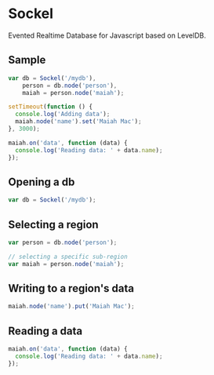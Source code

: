 Sockel
======
Evented Realtime Database for Javascript based on LevelDB.

## Sample
```js
var db = Sockel('/mydb'),
    person = db.node('person'),
    maiah = person.node('maiah');

setTimeout(function () {
  console.log('Adding data');
  maiah.node('name').set('Maiah Mac');
}, 3000);

maiah.on('data', function (data) {
  console.log('Reading data: ' + data.name);
});
```

## Opening a db
```js
var db = Sockel('/mydb');
```

## Selecting a region
```js
var person = db.node('person');

// selecting a specific sub-region
var maiah = person.node('maiah');
```

## Writing to a region's data
```js
maiah.node('name').put('Maiah Mac');
```

## Reading a data
```js
maiah.on('data', function (data) {
  console.log('Reading data: ' + data.name);
});
```
